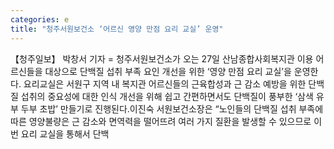 ```yaml
---
categories: e
title: "청주서원보건소 ‘어르신 영양 만점 요리 교실’ 운영"
---
```

【청주일보】 박창서 기자 = 청주서원보건소가 오는 27일 산남종합사회복지관 이용 어르신들을 대상으로 단백질 섭취 부족 요인 개선을 위한 ‘영양 만점 요리 교실’을 운영한다. 요리교실은 서원구 지역 내 복지관 어르신들의 근육합성과 근 감소 예방을 위한 단백질 섭취의 중요성에 대한 인식 개선을 위해 쉽고 간편하면서도 단백질이 풍부한 ‘삼색 유부 두부 초밥’ 만들기로 진행된다.이진숙 서원보건소장은 “노인들의 단백질 섭취 부족에 따른 영양불량은 근 감소와 면역력을 떨어뜨려 여러 가지 질환을 발생할 수 있으므로 이번 요리 교실을 통해서 단백